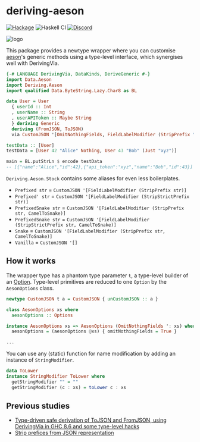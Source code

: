 deriving-aeson
====

[![Hackage](https://img.shields.io/hackage/v/deriving-aeson.svg)](https://hackage.haskell.org/package/deriving-aeson)
![Haskell CI](https://github.com/fumieval/deriving-aeson/workflows/Haskell%20CI/badge.svg)
[![Discord](https://img.shields.io/discord/664807830116892674?color=%237095ec&label=Discord&style=plastic)](https://discord.gg/DG93Tgs)

![logo](https://github.com/fumieval/deriving-aeson/blob/master/logo/logo.png?raw=true)

This package provides a newtype wrapper where you can customise
[aeson](https://hackage.haskell.org/package/aeson)'s generic methods using a
type-level interface, which synergises well with DerivingVia.

```haskell
{-# LANGUAGE DerivingVia, DataKinds, DeriveGeneric #-}
import Data.Aeson
import Deriving.Aeson
import qualified Data.ByteString.Lazy.Char8 as BL

data User = User
  { userId :: Int
  , userName :: String
  , userAPIToken :: Maybe String
  } deriving Generic
  deriving (FromJSON, ToJSON)
  via CustomJSON '[OmitNothingFields, FieldLabelModifier (StripPrefix "user", CamelToSnake)] User

testData :: [User]
testData = [User 42 "Alice" Nothing, User 43 "Bob" (Just "xyz")]

main = BL.putStrLn $ encode testData
-- [{"name":"Alice","id":42},{"api_token":"xyz","name":"Bob","id":43}]
```

`Deriving.Aeson.Stock` contains some aliases for even less boilerplates.

* `Prefixed str` = `CustomJSON '[FieldLabelModifier (StripPrefix str)]`
* `Prefixed' str` = `CustomJSON '[FieldLabelModifier (StripStrictPrefix str)]`
* `PrefixedSnake str` = `CustomJSON '[FieldLabelModifier (StripPrefix str, CamelToSnake)]`
* `PrefixedSnake str` = `CustomJSON '[FieldLabelModifier (StripStrictPrefix str, CamelToSnake)]`
* `Snake` = `CustomJSON '[FieldLabelModifier (StripPrefix str, CamelToSnake)]`
* `Vanilla` = `CustomJSON '[]`

How it works
----

The wrapper type has a phantom type parameter `t`, a type-level builder of an [Option](http://hackage.haskell.org/package/aeson-1.4.6.0/docs/Data-Aeson.html#t:Options).
Type-level primitives are reduced to one `Option` by the `AesonOptions` class.

```haskell
newtype CustomJSON t a = CustomJSON { unCustomJSON :: a }

class AesonOptions xs where
  aesonOptions :: Options

instance AesonOptions xs => AesonOptions (OmitNothingFields ': xs) where
  aesonOptions = (aesonOptions @xs) { omitNothingFields = True }

...
```

You can use any (static) function for name modification by adding an instance of `StringModifier`.

```haskell
data ToLower
instance StringModifier ToLower where
  getStringModifier "" = ""
  getStringModifier (c : xs) = toLower c : xs
```

Previous studies
----

* [Type-driven safe derivation of ToJSON and FromJSON, using DerivingVia in GHC 8.6 and some type-level hacks](https://gist.github.com/konn/27c00f784dd883ec2b90eab8bc84a81d)
* [Strip prefices from JSON representation](https://gist.github.com/fumieval/5c89205d418d5f9cafac801afbe94969)
